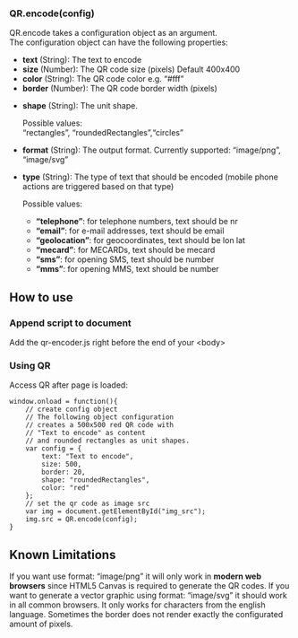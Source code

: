 <h3>QR.encode(config)</h3>

<p>QR.encode takes a configuration object as an argument.<br/>
The configuration object can have the following properties:</p>

<ul>
<li><strong>text</strong> (String): The text to encode</li>
<li><strong>size</strong> (Number): The QR code size (pixels) Default 400x400</li>
<li><strong>color</strong> (String): The QR code color e.g. &ldquo;#fff&rdquo;</li>
<li><strong>border</strong> (Number): The QR code border width (pixels)</li>
<li><p><strong>shape</strong> (String): The unit shape.</p>

<p>   Possible values:<br/>
  &ldquo;rectangles&rdquo;, &ldquo;roundedRectangles&rdquo;,&ldquo;circles&rdquo;</p></li>
<li><strong>format</strong> (String): The output format. Currently supported: &ldquo;image/png&rdquo;, &ldquo;image/svg&rdquo;</li>
<li><p><strong>type</strong> (String): The type of text that should be encoded (mobile phone actions are triggered based on that type)</p>

<p>  Possible values:</p>

<ul>
<li><strong>&ldquo;telephone&rdquo;</strong>: for telephone numbers, text should be nr</li>
<li><strong>&ldquo;email&rdquo;</strong>: for e-mail addresses, text should be email</li>
<li><strong>&ldquo;geolocation&rdquo;</strong>: for geocoordinates, text should be lon lat</li>
<li><strong>&ldquo;mecard&rdquo;</strong>: for MECARDs, text should be mecard</li>
<li><strong>&ldquo;sms&rdquo;</strong>: for opening SMS, text should be number</li>
<li><strong>&ldquo;mms&rdquo;</strong>: for opening MMS, text should be number</li>
</ul>
</li>
</ul>


<h2>How to use</h2>

<h3>Append script to document</h3>

<p>Add the qr-encoder.js right before the end of your &lt;body></p>

<h3>Using QR</h3>

<p>Access QR after page is loaded:</p>

<pre><code>window.onload = function(){
    // create config object
    // The following object configuration
    // creates a 500x500 red QR code with 
    // "Text to encode" as content
    // and rounded rectangles as unit shapes.
    var config = {
        text: "Text to encode",
        size: 500,
        border: 20,
        shape: "roundedRectangles",
        color: "red"
    };
    // set the qr code as image src 
    var img = document.getElementById("img_src");
    img.src = QR.encode(config);
}
</code></pre>

<h2>Known Limitations</h2>

<p>If you want use format: &ldquo;image/png&rdquo; it will only work in <strong>modern web browsers</strong> since HTML5 Canvas is required to generate the QR codes. If you want to generate a vector graphic using format: &ldquo;image/svg&rdquo; it should work in all common browsers. It only works for characters from the english language. Sometimes the border does not render exactly the configurated amount of pixels.</p>
